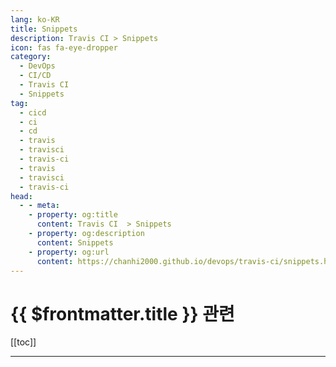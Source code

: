 ```yaml
---
lang: ko-KR
title: Snippets
description: Travis CI > Snippets
icon: fas fa-eye-dropper
category:
  - DevOps
  - CI/CD
  - Travis CI
  - Snippets
tag: 
  - cicd
  - ci
  - cd
  - travis
  - travisci
  - travis-ci
  - travis
  - travisci
  - travis-ci
head:
  - - meta:
    - property: og:title
      content: Travis CI  > Snippets
    - property: og:description
      content: Snippets
    - property: og:url
      content: https://chanhi2000.github.io/devops/travis-ci/snippets.html
---
```


# {{ $frontmatter.title }} 관련

[[toc]]

---

<TagLinks />
